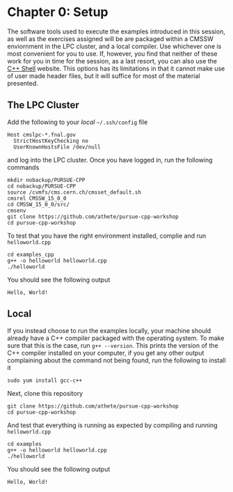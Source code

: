 # Chapter 0: Setup

The software tools used to execute the examples introduced in this session, as well as the exercises assigned will be are packaged within a CMSSW enviornment in the LPC cluster, and a local compiler. Use whichever one is most convenient for you to use. If, however, you find that neither of these work for you in time for the session, as a last resort, you can also use the [C++ Shell](https://cpp.sh/) website. This options has its limitations in that it cannot make use of user made header files, but it will suffice for most of the material presented.

## The LPC Cluster

Add the following to your *local* `~/.ssh/config` file

```{code}
Host cmslpc-*.fnal.gov
  StrictHostKeyChecking no
  UserKnownHostsFile /dev/null
```

and log into the LPC cluster. Once you have logged in, run the following commands

```{code}
mkdir nobackup/PURSUE-CPP
cd nobackup/PURSUE-CPP
source /cvmfs/cms.cern.ch/cmsset_default.sh
cmsrel CMSSW_15_0_0
cd CMSSW_15_0_0/src/
cmsenv
git clone https://github.com/athete/pursue-cpp-workshop
cd pursue-cpp-workshop
```

To test that you have the right environment installed, complie and run `helloworld.cpp`

```{code}
cd examples_cpp
g++ -o helloworld helloworld.cpp
./helloworld
```
You should see the following output

```
Hello, World!
```

## Local

If you instead choose to run the examples locally, your machine should already have a C++ compiler packaged with the operating system. To make sure that this is the case, run ```g++ --version```. This prints the version of the C++ compiler installed on your computer, if you get any other output complaining about the command not being found, run the following to install it

```{code}
sudo yum install gcc-c++
```

Next, clone this repository
```{code}
git clone https://github.com/athete/pursue-cpp-workshop
cd pursue-cpp-workshop
```

And test that everything is running as expected by compiling and running `helloworld.cpp`

```{code}
cd examples
g++ -o helloworld helloworld.cpp
./helloworld
```

You should see the following output

```
Hello, World!
```
